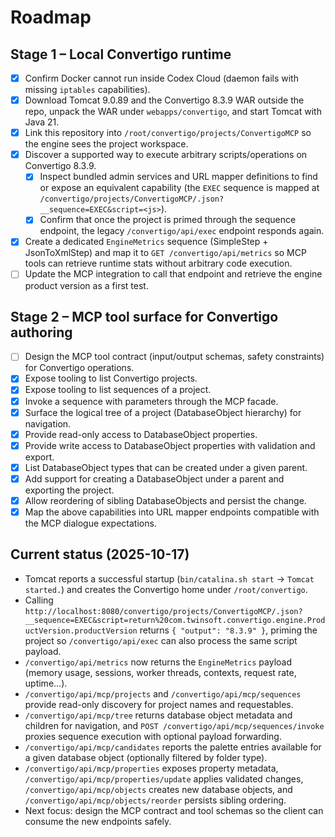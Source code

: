 # Roadmap

## Stage 1 – Local Convertigo runtime
- [x] Confirm Docker cannot run inside Codex Cloud (daemon fails with missing `iptables` capabilities).
- [x] Download Tomcat 9.0.89 and the Convertigo 8.3.9 WAR outside the repo, unpack the WAR under `webapps/convertigo`, and start Tomcat with Java 21.
- [x] Link this repository into `/root/convertigo/projects/ConvertigoMCP` so the engine sees the project workspace.
- [x] Discover a supported way to execute arbitrary scripts/operations on Convertigo 8.3.9.
  - [x] Inspect bundled admin services and URL mapper definitions to find or expose an equivalent capability (the `EXEC` sequence is mapped at `/convertigo/projects/ConvertigoMCP/.json?__sequence=EXEC&script=<js>`).
  - [x] Confirm that once the project is primed through the sequence endpoint, the legacy `/convertigo/api/exec` endpoint responds again.
- [x] Create a dedicated `EngineMetrics` sequence (SimpleStep + JsonToXmlStep) and map it to `GET /convertigo/api/metrics` so MCP tools can retrieve runtime stats without arbitrary code execution.
- [ ] Update the MCP integration to call that endpoint and retrieve the engine product version as a first test.

## Stage 2 – MCP tool surface for Convertigo authoring
- [ ] Design the MCP tool contract (input/output schemas, safety constraints) for Convertigo operations.
- [x] Expose tooling to list Convertigo projects.
- [x] Expose tooling to list sequences of a project.
- [x] Invoke a sequence with parameters through the MCP facade.
- [x] Surface the logical tree of a project (DatabaseObject hierarchy) for navigation.
- [x] Provide read-only access to DatabaseObject properties.
- [x] Provide write access to DatabaseObject properties with validation and export.
- [x] List DatabaseObject types that can be created under a given parent.
- [x] Add support for creating a DatabaseObject under a parent and exporting the project.
- [x] Allow reordering of sibling DatabaseObjects and persist the change.
- [x] Map the above capabilities into URL mapper endpoints compatible with the MCP dialogue expectations.

## Current status (2025-10-17)
- Tomcat reports a successful startup (`bin/catalina.sh start` → `Tomcat started.`) and creates the Convertigo home under `/root/convertigo`.
- Calling `http://localhost:8080/convertigo/projects/ConvertigoMCP/.json?__sequence=EXEC&script=return%20com.twinsoft.convertigo.engine.ProductVersion.productVersion` returns `{ "output": "8.3.9" }`, priming the project so `/convertigo/api/exec` can also process the same script payload.
- `/convertigo/api/metrics` now returns the `EngineMetrics` payload (memory usage, sessions, worker threads, contexts, request rate, uptime...).
- `/convertigo/api/mcp/projects` and `/convertigo/api/mcp/sequences` provide read-only discovery for project names and requestables.
- `/convertigo/api/mcp/tree` returns database object metadata and children for navigation, and `POST /convertigo/api/mcp/sequences/invoke` proxies sequence execution with optional payload forwarding.
- `/convertigo/api/mcp/candidates` reports the palette entries available for a given database object (optionally filtered by folder type).
- `/convertigo/api/mcp/properties` exposes property metadata, `/convertigo/api/mcp/properties/update` applies validated changes, `/convertigo/api/mcp/objects` creates new database objects, and `/convertigo/api/mcp/objects/reorder` persists sibling ordering.
- Next focus: design the MCP contract and tool schemas so the client can consume the new endpoints safely.
